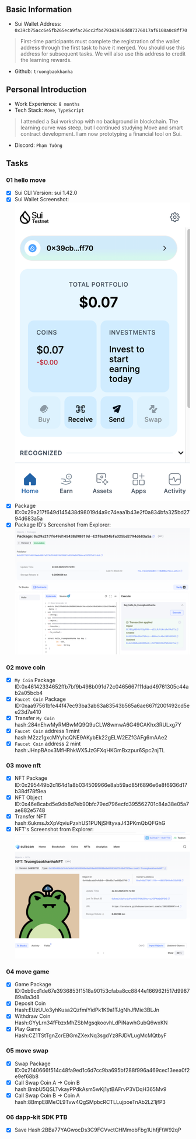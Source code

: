 ## Basic Information
- Sui Wallet Address: `0x39cb75acc6e5fb265eca9fac26cc2fbd79343936dd87376017af6108a0c8ff70`
> First-time participants must complete the registration of the wallet address through the first task to have it merged. You should use this address for subsequent tasks. We will also use this address to credit the learning rewards.
- Github: `truongbaokhanha`

## Personal Introduction
- Work Experience: `8 months`
- Tech Stack: `Move`, `TypeScript`
> I attended a Sui workshop with no background in blockchain. The learning curve was steep, but I continued studying Move and smart contract development. I am now prototyping a financial tool on Sui.
- Discord: `Phạm Tường`

## Tasks

### 01 hello move
- [x] Sui CLI Version: sui 1.42.0
- [x] Sui Wallet Screenshot: ![](images/sui_wallet.png)
- [x] Package ID:0x29a217f649d145438d98019d4a9c74eaa1b43e2f0a834bfa325bd2794d683a5a
- [x] Package ID's Screenshot from Explorer: ![](images/packageid.png)

### 02 move coin
- [x] `My Coin` Package ID:0x46142334652ffb7bf9b498b091d72c0465667f11dad49761305c44ab2a05bcb4
- [x] `Faucet Coin` Package ID:0xaa97561bfe44f47ec93ba3ab63a83543b565a6ae667f200f492cd5ee23d7a410
- [x] Transfer `My Coin` hash:284nEhwMyRMBwMQ9Q9uCLW8wmwA6G49CAKhx3RULxg7Y
- [x] `Faucet Coin` address 1 mint hash:M2zz1gxcMYyhcQNE9AKybEk22gELW2EZfGAFg6mAAe2
- [x] `Faucet Coin` address 2 mint hash:JHnpBAox3MfHRhkWX5JzGFXqHKGmBxzpur6Spc2njTL

### 03 move nft
- [x] NFT Package ID:0x295449b2d164d1a8b034509966e8ab59ad85f6896e6e8f6936d17b38df78f9ea
- [x] NFT Object ID:0x46e8cabd5e9db8d7eb90bfc79ed796ecfd395562701c84a38e05a7ae882e5748
- [x] Transfer NFT hash:6ukmsJxXpVqviuPzxhUS1PUNjSHtyvaJ43PKmQbQFGhG
- [x] NFT's Screenshot from Explorer: ![](images/nft.png)

### 04 move game
- [x] Game Package ID:0xb9cd1de67e3936853f1518a90153cfaba8cc8844e166962f517d998789a8a3d8
- [x] Deposit Coin Hash:EUzUUo3yhKusa2QzfmiYidPk1K9a1TJgNhJfMie3BLJn
- [x] Withdraw Coin Hash:GYyLrn34fFbzxMhZSbMgsqkoovhLdPiNawhGubQ6wxKN
- [x] Play Game Hash:CZ1TStTgnZcrEBGmZXexNq3sgdYz8PJDVLugMcMQtbyF

### 05 move swap
- [x] Swap Package ID:0x2140666f514c48fa9ed1c6d7cc9ba695bf288f996a469cec13eea0f2e9ef68b8
- [x] Call Swap Coin A -> Coin B hash:BmbU5QSLTvkayPPdkAsm5wKj1ytBAFrvP3VDqH365Mv9
- [x] Call Swap Coin B -> Coin A hash:8BmpE8MeCL9Tvw4QgSMpbcRCTLLujpoeTnAb2LZ1jfP3

### 06 dapp-kit SDK PTB
- [x] Save Hash:2BBa77YAGwocDs3C9FCVvctCHMmobFbg1UhfjFtW92qP
